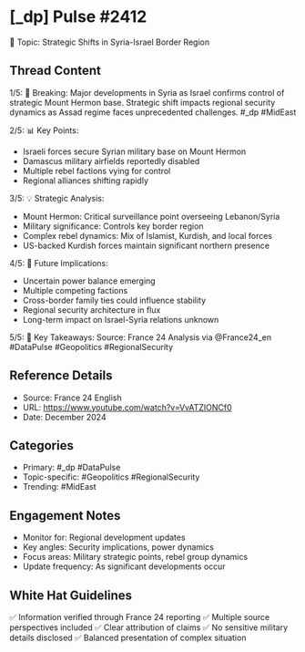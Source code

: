 # [_dp] Pulse #2412
📍 Topic: Strategic Shifts in Syria-Israel Border Region

## Thread Content

1/5: 🔄 Breaking: Major developments in Syria as Israel confirms control of strategic Mount Hermon base. Strategic shift impacts regional security dynamics as Assad regime faces unprecedented challenges. #_dp #MidEast

2/5: 📊 Key Points:
- Israeli forces secure Syrian military base on Mount Hermon
- Damascus military airfields reportedly disabled
- Multiple rebel factions vying for control
- Regional alliances shifting rapidly

3/5: 💡 Strategic Analysis:
- Mount Hermon: Critical surveillance point overseeing Lebanon/Syria
- Military significance: Controls key border region
- Complex rebel dynamics: Mix of Islamist, Kurdish, and local forces
- US-backed Kurdish forces maintain significant northern presence

4/5: 🔮 Future Implications:
- Uncertain power balance emerging
- Multiple competing factions
- Cross-border family ties could influence stability
- Regional security architecture in flux
- Long-term impact on Israel-Syria relations unknown

5/5: 🎯 Key Takeaways:
Source: France 24 Analysis
via @France24_en
#DataPulse #Geopolitics #RegionalSecurity

## Reference Details
- Source: France 24 English
- URL: https://www.youtube.com/watch?v=VvATZIONCf0
- Date: December 2024

## Categories
- Primary: #_dp #DataPulse
- Topic-specific: #Geopolitics #RegionalSecurity
- Trending: #MidEast

## Engagement Notes
- Monitor for: Regional development updates
- Key angles: Security implications, power dynamics
- Focus areas: Military strategic points, rebel group dynamics
- Update frequency: As significant developments occur

## White Hat Guidelines
✅ Information verified through France 24 reporting
✅ Multiple source perspectives included
✅ Clear attribution of claims
✅ No sensitive military details disclosed
✅ Balanced presentation of complex situation